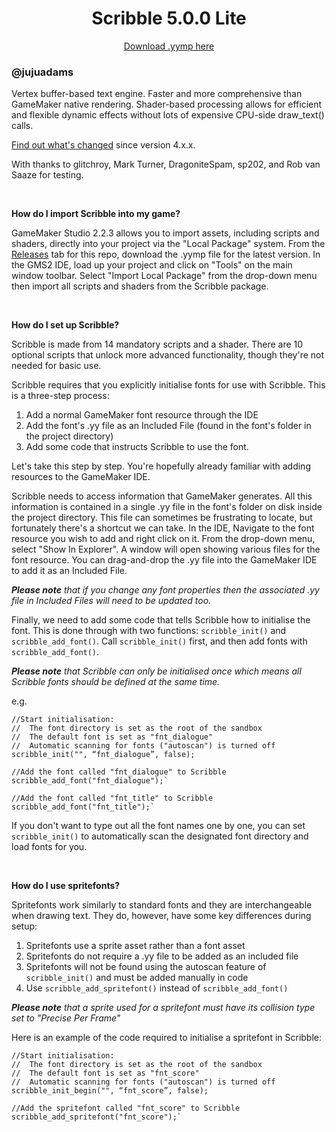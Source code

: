 <h1 align="center">Scribble 5.0.0 Lite</h1>

<p align="center"><a href="https://github.com/JujuAdams/scribble/releases/tag/5.0.0.Lite">Download .yymp here</a></p>

### @jujuadams

Vertex buffer-based text engine. Faster and more comprehensive than GameMaker native rendering. Shader-based processing allows for efficient and flexible dynamic effects without lots of expensive CPU-side draw_text() calls.

[Find out what's changed](https://github.com/JujuAdams/scribble/blob/dev/changes.md) since version 4.x.x.

With thanks to glitchroy, Mark Turner, DragoniteSpam, sp202, and Rob van Saaze for testing.

&nbsp;

**How do I import Scribble into my game?**

GameMaker Studio 2.2.3 allows you to import assets, including scripts and shaders, directly into your project via the "Local Package" system. From the [Releases](https://github.com/JujuAdams/scribble/releases) tab for this repo, download the .yymp file for the latest version. In the GMS2 IDE, load up your project and click on "Tools" on the main window toolbar. Select "Import Local Package" from the drop-down menu then import all scripts and shaders from the Scribble package.

&nbsp;

**How do I set up Scribble?**

Scribble is made from 14 mandatory scripts and a shader. There are 10 optional scripts that unlock more advanced functionality, though they're not needed for basic use.

Scribble requires that you explicitly initialise fonts for use with Scribble. This is a three-step process:

1) Add a normal GameMaker font resource through the IDE
2) Add the font's .yy file as an Included File (found in the font's folder in the project directory)
3) Add some code that instructs Scribble to use the font.

Let's take this step by step. You're hopefully already familiar with adding resources to the GameMaker IDE.

Scribble needs to access information that GameMaker generates. All this information is contained in a single .yy file in the font's folder on disk inside the project directory. This file can sometimes be frustrating to locate, but fortunately there's a shortcut we can take. In the IDE, Navigate to the font resource you wish to add and right click on it. From the drop-down menu, select "Show In Explorer". A window will open showing various files for the font resource. You can drag-and-drop the .yy file into the GameMaker IDE to add it as an Included File.

***Please note** that if you change any font properties then the associated .yy file in Included Files will need to be updated too.*

Finally, we need to add some code that tells Scribble how to initialise the font. This is done through with two functions: `scribble_init()` and `scribble_add_font()`. Call `scribble_init()` first, and then add fonts with `scribble_add_font()`.

***Please note** that Scribble can only be initialised once which means all Scribble fonts should be defined at the same time.*

e.g.
```gml
//Start initialisation:
//  The font directory is set as the root of the sandbox
//  The default font is set as "fnt_dialogue"
//  Automatic scanning for fonts ("autoscan") is turned off
scribble_init("", “fnt_dialogue”, false);

//Add the font called "fnt_dialogue" to Scribble
scribble_add_font("fnt_dialogue");`

//Add the font called "fnt_title" to Scribble
scribble_add_font("fnt_title");`
```

If you don't want to type out all the font names one by one, you can set `scribble_init()` to automatically scan the designated font directory and load fonts for you.

&nbsp;

**How do I use spritefonts?**

Spritefonts work similarly to standard fonts and they are interchangeable when drawing text. They do, however, have some key differences during setup:

1) Spritefonts use a sprite asset rather than a font asset
2) Spritefonts do not require a .yy file to be added as an included file
3) Spritefonts will not be found using the autoscan feature of `scribble_init()` and must be added manually in code
4) Use `scribble_add_spritefont()` instead of `scribble_add_font()`

***Please note** that a sprite used for a spritefont must have its collision type set to "Precise Per Frame"*

Here is an example of the code required to initialise a spritefont in Scribble:

```gml
//Start initialisation:
//  The font directory is set as the root of the sandbox
//  The default font is set as "fnt_score"
//  Automatic scanning for fonts ("autoscan") is turned off
scribble_init_begin("", “fnt_score”, false);

//Add the spritefont called "fnt_score" to Scribble
scribble_add_spritefont("fnt_score");`
```
